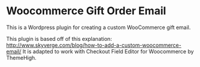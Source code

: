 Woocommerce Gift Order Email
=================================

This is a Wordpress plugin for creating a custom WooCommerce gift email.

This plugin is based off of this explanation: http://www.skyverge.com/blog/how-to-add-a-custom-woocommerce-email/
It is adapted to work with Checkout Field Editor for Woocommerce by ThemeHigh. 
